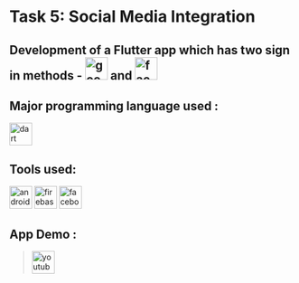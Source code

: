 # Task 5: Social Media Integration

## Development of a Flutter app which has two sign in methods -  [<img src='https://cdn.jsdelivr.net/npm/simple-icons@3.0.1/icons/google.svg' alt='google' height='40'>](https://www.google.co.in/) and  [<img src='https://cdn.jsdelivr.net/npm/simple-icons@3.0.1/icons/facebook.svg' alt='facebook' height='40'>](https://www.facebook.com/)  

## Major programming language used :
[<img src='https://cdn.jsdelivr.net/npm/simple-icons@3.0.1/icons/dart.svg' alt='dart' height='40'>](https://dart.dev/)  


## Tools used:   

[<img src='https://cdn.jsdelivr.net/npm/simple-icons@3.0.1/icons/androidstudio.svg' alt='androidstudio' height='40'>](https://developer.android.com/)  [<img src='https://cdn.jsdelivr.net/npm/simple-icons@3.0.1/icons/firebase.svg' alt='firebase' height='40'>](https://console.firebase.google.com/)  [<img src='https://cdn.jsdelivr.net/npm/simple-icons@3.0.1/icons/facebook.svg' alt='facebook' height='40'>](https://developers.facebook.com/)  


## App Demo :  

> [<img src='https://cdn.jsdelivr.net/npm/simple-icons@3.0.1/icons/youtube.svg' alt='youtube' height='40'>](https://youtu.be/NbYJXgInx6s)
